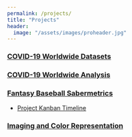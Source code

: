 ```yaml
---
permalink: /projects/
title: "Projects"
header:
  image: "/assets/images/proheader.jpg"
---
```


### [COVID-19 Worldwide Datasets](https://github.com/jeff-mos-def/portfolio/tree/master/projects/COVID-19-master)

### [COVID-19 Worldwide Analysis](https://github.com/jeff-mos-def/portfolio/tree/master/projects/COVID-19%20analysis)

### [Fantasy Baseball Sabermetrics](https://github.com/jeff-mos-def/Fantasy-Baseball-with-R)

 - [Project Kanban Timeline](https://github.com/jeff-mos-def/jeff-mos-def.github.io/projects/1)

### [Imaging and Color Representation](https://github.com/jeff-mos-def/portfolio/tree/master/projects/Imaging)

